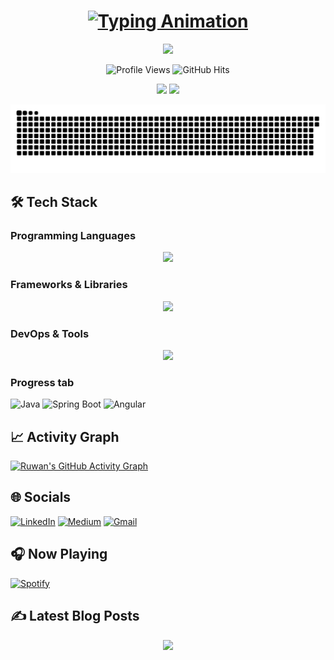 <!-- comment <img src="https://raw.githubusercontent.com/RuwanDilhara/main/profile-3d-contrib/profile-night-rainbow.svg" alt="3D Contributions" width="800"/>-->


<h1 align="center">
  <a href="https://git.io/typing-svg">
    <img src="https://readme-typing-svg.herokuapp.com?font=Roboto+Slab&color=%23FF5733&size=40&center=true&vCenter=true&width=800&lines=Hi+%F0%9F%91%8B%2C+I'm+Ruwan+Dilhara;Full-Stack+Developer;Spring+Boot+%7C+Angular+%7C+Flutter;Open-Source+Contributor;Problem+Solver" alt="Typing Animation">
  </a>
</h1>

<p align="center">
  <img src="https://capsule-render.vercel.app/api?type=waving&color=gradient&height=200&section=header&animation=fadeIn&fontAlignY=45"/>
</p>

<p align="center">
  <img src="https://komarev.com/ghpvc/?username=RuwanDilhara&style=for-the-badge&color=orange" alt="Profile Views"/> 
  <img src="https://hit.yhype.me/github/profile?user_id=RuwanDilhara" alt="GitHub Hits">
</p>

<div align="center">
  <img width="49%" src="https://github-readme-stats.vercel.app/api?username=RuwanDilhara&show_icons=true&theme=algolia&include_all_commits=true&count_private=true"/>
  <img width="49%" src="https://streak-stats.demolab.com/?user=RuwanDilhara&theme=algolia&hide_border=false"/>

</div>

<div align="center">
  
 ![snake gif](https://github.com/TekyaygilFethi/TekyaygilFethi/blob/output/github-contribution-grid-snake.svg)
</div>

## 🛠️ Tech Stack

### Programming Languages
<p align="center">
  <img src="https://skillicons.dev/icons?i=java,dart,js" />
</p>

### Frameworks & Libraries
<p align="center">
  <img src="https://skillicons.dev/icons?i=spring,angular,flutter" />
</p>

### DevOps & Tools
<p align="center">
  <img src="https://skillicons.dev/icons?i=docker,git" />
</p>

### Progress tab

![Java](https://img.shields.io/badge/Java-85%25-00c4ff?style=for-the-badge)
![Spring Boot](https://img.shields.io/badge/Spring%20Boot-90%25-61dbfb?style=for-the-badge)
![Angular](https://img.shields.io/badge/Angular-80%25-dd1b16?style=for-the-badge)

## 📈 Activity Graph
[![Ruwan's GitHub Activity Graph](https://github-readme-activity-graph.vercel.app/graph?username=RuwanDilhara&theme=react-dark&hide_border=true&area=true)](https://github.com/RuwanDilhara)

## 🌐 Socials

[![LinkedIn](https://img.shields.io/badge/LinkedIn-0077B5?style=for-the-badge&logo=linkedin&logoColor=white)](https://linkedin.com/in/ruwan-dilhara-260131336/)
[![Medium](https://img.shields.io/badge/Medium-12100E?style=for-the-badge&logo=medium&logoColor=white)](https://medium.com/@ruwandilhara)
[![Gmail](https://img.shields.io/badge/Gmail-D14836?style=for-the-badge&logo=gmail&logoColor=white)](mailto:ruwandilhara@81gmail.com)

## 🎧 Now Playing

[![Spotify](https://spotify-github-profile.vercel.app/api/view?uid=YOUR_SPOTIFY_ID&cover_image=true&theme=novatorem)](https://open.spotify.com/user/31gp4tzc5bzu5pl3mfbkxbbij3fy)

## ✍️ Latest Blog Posts
<!-- BLOG-POST-LIST:START -->
<!-- BLOG-POST-LIST:END -->

<!-- ෆුටර් -->
<p align="center">
  <img src="https://capsule-render.vercel.app/api?type=waving&color=gradient&height=100&section=footer&animation=blinking&fontAlignY=75"/>
</p>
